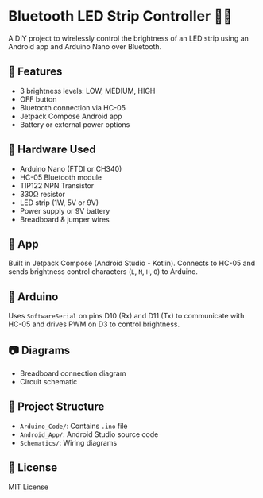 # Bluetooth LED Strip Controller 🔦📱

A DIY project to wirelessly control the brightness of an LED strip using an Android app and Arduino Nano over Bluetooth.

## 🔧 Features
- 3 brightness levels: LOW, MEDIUM, HIGH
- OFF button
- Bluetooth connection via HC-05
- Jetpack Compose Android app
- Battery or external power options

## 🧰 Hardware Used
- Arduino Nano (FTDI or CH340)
- HC-05 Bluetooth module
- TIP122 NPN Transistor
- 330Ω resistor
- LED strip (1W, 5V or 9V)
- Power supply or 9V battery
- Breadboard & jumper wires

## 📱 App
Built in Jetpack Compose (Android Studio - Kotlin). Connects to HC-05 and sends brightness control characters (`L`, `M`, `H`, `O`) to Arduino.

## 🧠 Arduino
Uses `SoftwareSerial` on pins D10 (Rx) and D11 (Tx) to communicate with HC-05 and drives PWM on D3 to control brightness.

## 📷 Diagrams
- Breadboard connection diagram
- Circuit schematic

## 📂 Project Structure
- `Arduino_Code/`: Contains `.ino` file
- `Android_App/`: Android Studio source code
- `Schematics/`: Wiring diagrams

## 📝 License
MIT License
